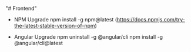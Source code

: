 "# Frontend"

- NPM Upgrade
  npm install -g npm@latest (https://docs.npmjs.com/try-the-latest-stable-version-of-npm)

- Angular Upgrade
  npm uninstall -g @angular/cli
  npm install -g @angular/cli@latest
